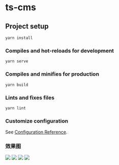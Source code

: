 

# ts-cms

## Project setup

```
yarn install
```

### Compiles and hot-reloads for development

```
yarn serve
```

### Compiles and minifies for production

```
yarn build
```

### Lints and fixes files

```
yarn lint
```

### Customize configuration

See [Configuration Reference](https://cli.vuejs.org/config/).

### 效果图

<img src="https://i.ibb.co/mC6drc8/01.png"/>

<img src="https://i.ibb.co/9qn3Ryz/02.png"  />

<img src="https://i.ibb.co/GPVzyjM/03.png"  />

<img src="https://i.ibb.co/LNgLhJ4/04.png"/>
